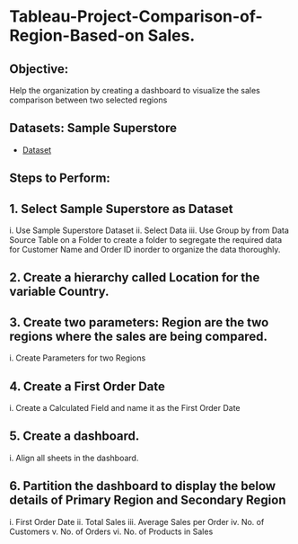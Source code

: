 # Tableau-Project-Comparison-of-Region-Based-on Sales.

## Objective:
Help the organization by creating a dashboard to visualize the sales comparison between two selected regions

## Datasets: Sample Superstore 
- <a href= "https://github.com/sudhagarv555/Data--analysis-Dashboard/blob/main/Sample%20-%20Superstore.xls">Dataset</a>
## Steps to Perform:
## 1.	Select Sample Superstore as Dataset
i.	Use Sample Superstore Dataset
ii.	Select Data
iii.	Use Group by from Data Source Table on a Folder to create a folder to segregate the required data for Customer Name and Order ID inorder to organize the data thoroughly.
## 2.	Create a hierarchy called Location for the variable Country.
## 3.	Create two parameters: Region are the two regions where the sales are being compared.
i.	Create Parameters for two Regions
## 4.	Create a First Order Date
i.	Create a Calculated Field and name it as the First Order Date
## 5.	Create a dashboard.
i.	Align all sheets in the dashboard.
 
## 6.	Partition the dashboard to display the below details of Primary Region and Secondary Region

i.	First Order Date
ii.	Total Sales
iii.	Average Sales per Order
iv.	No. of Customers
v.	No. of Orders
vi.	No. of Products in Sales

